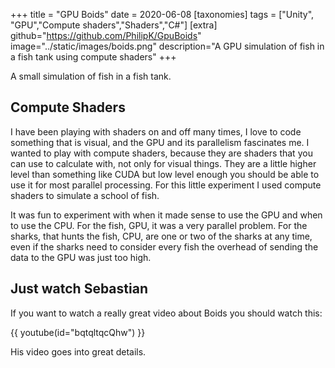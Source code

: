 +++
title = "GPU Boids"
date = 2020-06-08
[taxonomies]
tags = ["Unity", "GPU","Compute shaders","Shaders","C#"]
[extra]
github="https://github.com/PhilipK/GpuBoids"
image="../static/images/boids.png"
description="A GPU simulation of fish in a fish tank using compute shaders"
+++

A small simulation of fish in a fish tank.

## Compute Shaders

I have been playing with shaders on and off many times, I love to code something that is visual, and the GPU and its parallelism fascinates me. I wanted to play with compute shaders, because they are shaders that you can use to calculate with, not only for visual things.
They are a little higher level than something like CUDA but low level enough you should be able to use it for most parallel processing.
For this little experiment I used compute shaders to simulate a school of fish.

It was fun to experiment with when it made sense to use the GPU and when to use the CPU.
For the fish, GPU, it was a very parallel problem.
For the sharks, that hunts the fish, CPU, are one or two of the sharks at any time, even if the sharks need to consider every fish the overhead of sending the data to the GPU was just too high.

## Just watch Sebastian

If you want to watch a really great video about Boids you should watch this:

{{ youtube(id="bqtqltqcQhw") }}

His video goes into great details.
